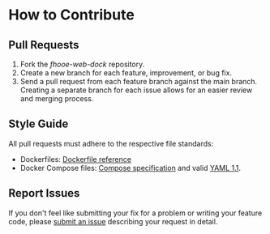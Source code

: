 # How to Contribute

## Pull Requests

1. Fork the *fhooe-web-dock* repository.
2. Create a new branch for each feature, improvement, or bug fix.
3. Send a pull request from each feature branch against the main branch. Creating a separate branch for each issue allows for an easier review and merging process.

## Style Guide

All pull requests must adhere to the respective file standards:

- Dockerfiles: [Dockerfile reference](https://docs.docker.com/engine/reference/builder/)
- Docker Compose files: [Compose specification](https://github.com/compose-spec/compose-spec/blob/master/spec.md) and valid [YAML 1.1](https://yaml.org/spec/1.1/).

## Report Issues

If you don't feel like submitting your fix for a problem or writing your feature code, please [submit an issue](https://github.com/Digital-Media/fhooe-web-dock/issues) describing your request in detail.

